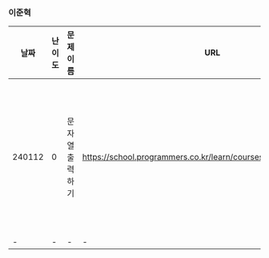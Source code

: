 
### 이준혁
|날짜|난이도|문제 이름|URL|비고|
|----|----|----|----|----|
|240112|0|문자열 출력하기|https://school.programmers.co.kr/learn/courses/30/lessons/181952|코딩 기초 트레이닝 (js 문법연습)|
|-|-|-|-|-|
